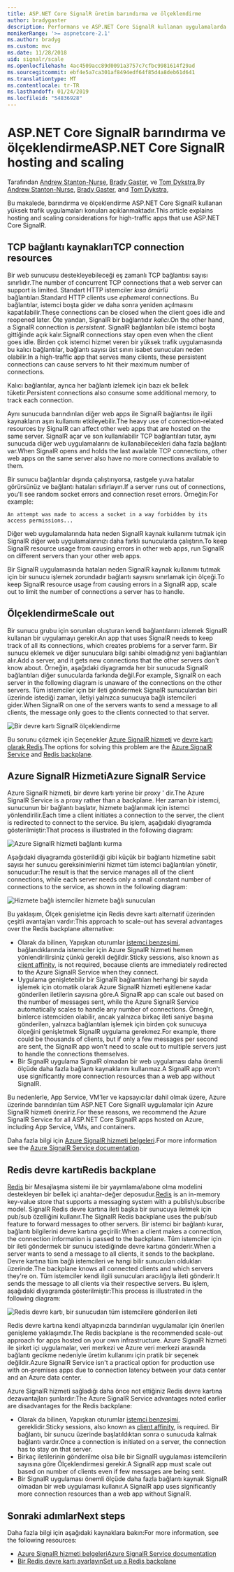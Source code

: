 ```yaml
---
title: ASP.NET Core SignalR üretim barındırma ve ölçeklendirme
author: bradygaster
description: Performans ve ASP.NET Core SignalR kullanan uygulamalarda sorunları ölçeklendirme hakkında bilgi edinin.
monikerRange: '>= aspnetcore-2.1'
ms.author: bradyg
ms.custom: mvc
ms.date: 11/28/2018
uid: signalr/scale
ms.openlocfilehash: 4ac4509acc89d0091a3757c7cfbc9981614f29ad
ms.sourcegitcommit: ebf4e5a7ca301af8494edf64f85d4a8deb61d641
ms.translationtype: MT
ms.contentlocale: tr-TR
ms.lasthandoff: 01/24/2019
ms.locfileid: "54836928"
---
```

# <a name="aspnet-core-signalr-hosting-and-scaling"></a><span data-ttu-id="d9590-103">ASP.NET Core SignalR barındırma ve ölçeklendirme</span><span class="sxs-lookup"><span data-stu-id="d9590-103">ASP.NET Core SignalR hosting and scaling</span></span>

<span data-ttu-id="d9590-104">Tarafından [Andrew Stanton-Nurse](https://twitter.com/anurse), [Brady Gaster](https://twitter.com/bradygaster), ve [Tom Dykstra](https://github.com/tdykstra),</span><span class="sxs-lookup"><span data-stu-id="d9590-104">By [Andrew Stanton-Nurse](https://twitter.com/anurse), [Brady Gaster](https://twitter.com/bradygaster), and [Tom Dykstra](https://github.com/tdykstra),</span></span>

<span data-ttu-id="d9590-105">Bu makalede, barındırma ve ölçeklendirme ASP.NET Core SignalR kullanan yüksek trafik uygulamaları konuları açıklanmaktadır.</span><span class="sxs-lookup"><span data-stu-id="d9590-105">This article explains hosting and scaling considerations for high-traffic apps that use ASP.NET Core SignalR.</span></span>

## <a name="tcp-connection-resources"></a><span data-ttu-id="d9590-106">TCP bağlantı kaynakları</span><span class="sxs-lookup"><span data-stu-id="d9590-106">TCP connection resources</span></span>

<span data-ttu-id="d9590-107">Bir web sunucusu destekleyebileceği eş zamanlı TCP bağlantısı sayısı sınırlıdır.</span><span class="sxs-lookup"><span data-stu-id="d9590-107">The number of concurrent TCP connections that a web server can support is limited.</span></span> <span data-ttu-id="d9590-108">Standart HTTP istemciler *kısa ömürlü* bağlantıları.</span><span class="sxs-lookup"><span data-stu-id="d9590-108">Standard HTTP clients use *ephemeral* connections.</span></span> <span data-ttu-id="d9590-109">Bu bağlantılar, istemci boşta gider ve daha sonra yeniden açılmasını kapatılabilir.</span><span class="sxs-lookup"><span data-stu-id="d9590-109">These connections can be closed when the client goes idle and reopened later.</span></span> <span data-ttu-id="d9590-110">Öte yandan, SignalR bir bağlantıdır *kalıcı*.</span><span class="sxs-lookup"><span data-stu-id="d9590-110">On the other hand, a SignalR connection is *persistent*.</span></span> <span data-ttu-id="d9590-111">SignalR bağlantıları bile istemci boşta gittiğinde açık kalır.</span><span class="sxs-lookup"><span data-stu-id="d9590-111">SignalR connections stay open even when the client goes idle.</span></span> <span data-ttu-id="d9590-112">Birden çok istemci hizmet veren bir yüksek trafik uygulamasında bu kalıcı bağlantılar, bağlantı sayısı üst sınırı isabet sunucuları neden olabilir.</span><span class="sxs-lookup"><span data-stu-id="d9590-112">In a high-traffic app that serves many clients, these persistent connections can cause servers to hit their maximum number of connections.</span></span>

<span data-ttu-id="d9590-113">Kalıcı bağlantılar, ayrıca her bağlantı izlemek için bazı ek bellek tüketir.</span><span class="sxs-lookup"><span data-stu-id="d9590-113">Persistent connections also consume some additional memory, to track each connection.</span></span>

<span data-ttu-id="d9590-114">Aynı sunucuda barındırılan diğer web apps ile SignalR bağlantısı ile ilgili kaynakların aşırı kullanımı etkileyebilir.</span><span class="sxs-lookup"><span data-stu-id="d9590-114">The heavy use of connection-related resources by SignalR can affect other web apps that are hosted on the same server.</span></span> <span data-ttu-id="d9590-115">SignalR açar ve son kullanılabilir TCP bağlantıları tutar, aynı sunucuda diğer web uygulamalarını de kullanabilecekleri daha fazla bağlantı var.</span><span class="sxs-lookup"><span data-stu-id="d9590-115">When SignalR opens and holds the last available TCP connections, other web apps on the same server also have no more connections available to them.</span></span>

<span data-ttu-id="d9590-116">Bir sunucu bağlantılar dışında çalıştırıyorsa, rastgele yuva hatalar görürsünüz ve bağlantı hataları sıfırlayın.</span><span class="sxs-lookup"><span data-stu-id="d9590-116">If a server runs out of connections, you'll see random socket errors and connection reset errors.</span></span> <span data-ttu-id="d9590-117">Örneğin:</span><span class="sxs-lookup"><span data-stu-id="d9590-117">For example:</span></span>

```
An attempt was made to access a socket in a way forbidden by its access permissions...
```

<span data-ttu-id="d9590-118">Diğer web uygulamalarında hata neden SignalR kaynak kullanımı tutmak için SignalR diğer web uygulamalarınızı daha farklı sunucularda çalıştırın.</span><span class="sxs-lookup"><span data-stu-id="d9590-118">To keep SignalR resource usage from causing errors in other web apps, run SignalR on different servers than your other web apps.</span></span>

<span data-ttu-id="d9590-119">Bir SignalR uygulamasında hataları neden SignalR kaynak kullanımı tutmak için bir sunucu işlemek zorundadır bağlantı sayısını sınırlamak için ölçeği.</span><span class="sxs-lookup"><span data-stu-id="d9590-119">To keep SignalR resource usage from causing errors in a SignalR app, scale out to limit the number of connections a server has to handle.</span></span>

## <a name="scale-out"></a><span data-ttu-id="d9590-120">Ölçeklendirme</span><span class="sxs-lookup"><span data-stu-id="d9590-120">Scale out</span></span>

<span data-ttu-id="d9590-121">Bir sunucu grubu için sorunları oluşturan kendi bağlantılarını izlemek SignalR kullanan bir uygulamayı gerekir.</span><span class="sxs-lookup"><span data-stu-id="d9590-121">An app that uses SignalR needs to keep track of all its connections, which creates problems for a server farm.</span></span> <span data-ttu-id="d9590-122">Bir sunucu eklemek ve diğer sunuculara bilgi sahibi olmadığınız yeni bağlantıları alır.</span><span class="sxs-lookup"><span data-stu-id="d9590-122">Add a server, and it gets new connections that the other servers don't know about.</span></span> <span data-ttu-id="d9590-123">Örneğin, aşağıdaki diyagramda her bir sunucuda SignalR bağlantıları diğer sunucularda farkında değil.</span><span class="sxs-lookup"><span data-stu-id="d9590-123">For example, SignalR on each server in the following diagram is unaware of the connections on the other servers.</span></span> <span data-ttu-id="d9590-124">Tüm istemciler için bir ileti göndermek SignalR sunuculardan biri üzerinde istediği zaman, iletiyi yalnızca sunucuya bağlı istemcileri gider.</span><span class="sxs-lookup"><span data-stu-id="d9590-124">When SignalR on one of the servers wants to send a message to all clients, the message only goes to the clients connected to that server.</span></span>

![Bir devre kartı SignalR ölçeklendirme](scale/_static/scale-no-backplane.png)

<span data-ttu-id="d9590-126">Bu sorunu çözmek için Seçenekler [Azure SignalR hizmeti](#azure-signalr-service) ve [devre kartı olarak Redis](#redis-backplane).</span><span class="sxs-lookup"><span data-stu-id="d9590-126">The options for solving this problem are the [Azure SignalR Service](#azure-signalr-service) and [Redis backplane](#redis-backplane).</span></span>

## <a name="azure-signalr-service"></a><span data-ttu-id="d9590-127">Azure SignalR Hizmeti</span><span class="sxs-lookup"><span data-stu-id="d9590-127">Azure SignalR Service</span></span>

<span data-ttu-id="d9590-128">Azure SignalR hizmeti, bir devre kartı yerine bir proxy ' dir.</span><span class="sxs-lookup"><span data-stu-id="d9590-128">The Azure SignalR Service is a proxy rather than a backplane.</span></span> <span data-ttu-id="d9590-129">Her zaman bir istemci, sunucunun bir bağlantı başlatır, hizmete bağlanmak için istemci yönlendirilir.</span><span class="sxs-lookup"><span data-stu-id="d9590-129">Each time a client initiates a connection to the server, the client is redirected to connect to the service.</span></span> <span data-ttu-id="d9590-130">Bu işlem, aşağıdaki diyagramda gösterilmiştir:</span><span class="sxs-lookup"><span data-stu-id="d9590-130">That process is illustrated in the following diagram:</span></span>

![Azure SignalR hizmeti bağlantı kurma](scale/_static/azure-signalr-service-one-connection.png)

<span data-ttu-id="d9590-132">Aşağıdaki diyagramda gösterildiği gibi küçük bir bağlantı hizmetine sabit sayısı her sunucu gereksinimlerini hizmet tüm istemci bağlantıları yönetir, sonucudur:</span><span class="sxs-lookup"><span data-stu-id="d9590-132">The result is that the service manages all of the client connections, while each server needs only a small constant number of connections to the service, as shown in the following diagram:</span></span>

![Hizmete bağlı istemciler hizmete bağlı sunucuları](scale/_static/azure-signalr-service-multiple-connections.png)

<span data-ttu-id="d9590-134">Bu yaklaşım, Ölçek genişletme için Redis devre kartı alternatif üzerinden çeşitli avantajları vardır:</span><span class="sxs-lookup"><span data-stu-id="d9590-134">This approach to scale-out has several advantages over the Redis backplane alternative:</span></span>

* <span data-ttu-id="d9590-135">Olarak da bilinen, Yapışkan oturumlar [istemci benzeşimi](/iis/extensions/configuring-application-request-routing-arr/http-load-balancing-using-application-request-routing#step-3---configure-client-affinity), bağlandıklarında istemciler için Azure SignalR hizmeti hemen yönlendirilirsiniz çünkü gerekli değildir.</span><span class="sxs-lookup"><span data-stu-id="d9590-135">Sticky sessions, also known as [client affinity](/iis/extensions/configuring-application-request-routing-arr/http-load-balancing-using-application-request-routing#step-3---configure-client-affinity), is not required, because clients are immediately redirected to the Azure SignalR Service when they connect.</span></span>
* <span data-ttu-id="d9590-136">Uygulama genişletebilir bir SignalR bağlantıları herhangi bir sayıda işlemek için otomatik olarak Azure SignalR hizmeti eşitlenene kadar gönderilen iletilerin sayısına göre.</span><span class="sxs-lookup"><span data-stu-id="d9590-136">A SignalR app can scale out based on the number of messages sent, while the Azure SignalR Service automatically scales to handle any number of connections.</span></span> <span data-ttu-id="d9590-137">Örneğin, binlerce istemciden olabilir, ancak yalnızca birkaç ileti saniye başına gönderilen, yalnızca bağlantıları işlemek için birden çok sunucuya ölçeğini genişletmek SignalR uygulama gerekmez.</span><span class="sxs-lookup"><span data-stu-id="d9590-137">For example, there could be thousands of clients, but if only a few messages per second are sent, the SignalR app won't need to scale out to multiple servers just to handle the connections themselves.</span></span>
* <span data-ttu-id="d9590-138">Bir SignalR uygulama SignalR olmadan bir web uygulaması daha önemli ölçüde daha fazla bağlantı kaynaklarını kullanmaz.</span><span class="sxs-lookup"><span data-stu-id="d9590-138">A SignalR app won't use significantly more connection resources than a web app without SignalR.</span></span>

<span data-ttu-id="d9590-139">Bu nedenlerle, App Service, VM'ler ve kapsayıcılar dahil olmak üzere, Azure üzerinde barındırılan tüm ASP.NET Core SignalR uygulamalar için Azure SignalR hizmeti öneririz.</span><span class="sxs-lookup"><span data-stu-id="d9590-139">For these reasons, we recommend the Azure SignalR Service for all ASP.NET Core SignalR apps hosted on Azure, including App Service, VMs, and containers.</span></span>

<span data-ttu-id="d9590-140">Daha fazla bilgi için [Azure SignalR hizmeti belgeleri](/azure/azure-signalr/signalr-overview).</span><span class="sxs-lookup"><span data-stu-id="d9590-140">For more information see the [Azure SignalR Service documentation](/azure/azure-signalr/signalr-overview).</span></span>

## <a name="redis-backplane"></a><span data-ttu-id="d9590-141">Redis devre kartı</span><span class="sxs-lookup"><span data-stu-id="d9590-141">Redis backplane</span></span>

<span data-ttu-id="d9590-142">[Redis](https://redis.io/) bir Mesajlaşma sistemi ile bir yayımlama/abone olma modelini destekleyen bir bellek içi anahtar-değer deposudur.</span><span class="sxs-lookup"><span data-stu-id="d9590-142">[Redis](https://redis.io/) is an in-memory key-value store that supports a messaging system with a publish/subscribe model.</span></span> <span data-ttu-id="d9590-143">SignalR Redis devre kartına ileti başka bir sunucuya iletmek için pub/sub özelliğini kullanır.</span><span class="sxs-lookup"><span data-stu-id="d9590-143">The SignalR Redis backplane uses the pub/sub feature to forward messages to other servers.</span></span> <span data-ttu-id="d9590-144">Bir istemci bir bağlantı kurar, bağlantı bilgilerini devre kartına geçirilir.</span><span class="sxs-lookup"><span data-stu-id="d9590-144">When a client makes a connection, the connection information is passed to the backplane.</span></span> <span data-ttu-id="d9590-145">Tüm istemciler için bir ileti göndermek bir sunucu istediğinde devre kartına gönderir.</span><span class="sxs-lookup"><span data-stu-id="d9590-145">When a server wants to send a message to all clients, it sends to the backplane.</span></span> <span data-ttu-id="d9590-146">Devre kartına tüm bağlı istemcileri ve hangi bilir sunucuları oldukları üzerinde.</span><span class="sxs-lookup"><span data-stu-id="d9590-146">The backplane knows all connected clients and which servers they're on.</span></span> <span data-ttu-id="d9590-147">Tüm istemciler kendi ilgili sunucuları aracılığıyla ileti gönderir.</span><span class="sxs-lookup"><span data-stu-id="d9590-147">It sends the message to all clients via their respective servers.</span></span> <span data-ttu-id="d9590-148">Bu işlem, aşağıdaki diyagramda gösterilmiştir:</span><span class="sxs-lookup"><span data-stu-id="d9590-148">This process is illustrated in the following diagram:</span></span>

![Redis devre kartı, bir sunucudan tüm istemcilere gönderilen ileti](scale/_static/redis-backplane.png)

<span data-ttu-id="d9590-150">Redis devre kartına kendi altyapınızda barındırılan uygulamalar için önerilen genişleme yaklaşımdır.</span><span class="sxs-lookup"><span data-stu-id="d9590-150">The Redis backplane is the recommended scale-out approach for apps hosted on your own infrastructure.</span></span> <span data-ttu-id="d9590-151">Azure SignalR hizmeti ile şirket içi uygulamalar, veri merkezi ve Azure veri merkezi arasında bağlantı gecikme nedeniyle üretim kullanımı için pratik bir seçenek değildir.</span><span class="sxs-lookup"><span data-stu-id="d9590-151">Azure SignalR Service isn't a practical option for production use with on-premises apps due to connection latency between your data center and an Azure data center.</span></span>

<span data-ttu-id="d9590-152">Azure SignalR hizmeti sağladığı daha önce not ettiğiniz Redis devre kartına dezavantajları şunlardır:</span><span class="sxs-lookup"><span data-stu-id="d9590-152">The Azure SignalR Service advantages noted earlier are disadvantages for the Redis backplane:</span></span>

* <span data-ttu-id="d9590-153">Olarak da bilinen, Yapışkan oturumlar [istemci benzeşimi](/iis/extensions/configuring-application-request-routing-arr/http-load-balancing-using-application-request-routing#step-3---configure-client-affinity), gereklidir.</span><span class="sxs-lookup"><span data-stu-id="d9590-153">Sticky sessions, also known as [client affinity](/iis/extensions/configuring-application-request-routing-arr/http-load-balancing-using-application-request-routing#step-3---configure-client-affinity), is required.</span></span> <span data-ttu-id="d9590-154">Bir bağlantı, bir sunucu üzerinde başlatıldıktan sonra o sunucuda kalmak bağlantı vardır.</span><span class="sxs-lookup"><span data-stu-id="d9590-154">Once a connection is initiated on a server, the connection has to stay on that server.</span></span>
* <span data-ttu-id="d9590-155">Birkaç iletilerinin gönderilme olsa bile bir SignalR uygulaması istemcilerin sayısına göre Ölçeklendirmesi gerekir.</span><span class="sxs-lookup"><span data-stu-id="d9590-155">A SignalR app must scale out based on number of clients even if few messages are being sent.</span></span>
* <span data-ttu-id="d9590-156">Bir SignalR uygulaması önemli ölçüde daha fazla bağlantı kaynak SignalR olmadan bir web uygulaması kullanır.</span><span class="sxs-lookup"><span data-stu-id="d9590-156">A SignalR app uses significantly more connection resources than a web app without SignalR.</span></span>

## <a name="next-steps"></a><span data-ttu-id="d9590-157">Sonraki adımlar</span><span class="sxs-lookup"><span data-stu-id="d9590-157">Next steps</span></span>

<span data-ttu-id="d9590-158">Daha fazla bilgi için aşağıdaki kaynaklara bakın:</span><span class="sxs-lookup"><span data-stu-id="d9590-158">For more information, see the following resources:</span></span>

* [<span data-ttu-id="d9590-159">Azure SignalR hizmeti belgeleri</span><span class="sxs-lookup"><span data-stu-id="d9590-159">Azure SignalR Service documentation</span></span>](/azure/azure-signalr/signalr-overview)
* [<span data-ttu-id="d9590-160">Bir Redis devre kartı ayarlayın</span><span class="sxs-lookup"><span data-stu-id="d9590-160">Set up a Redis backplane</span></span>](xref:signalr/redis-backplane)
